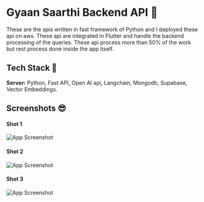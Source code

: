 
# Gyaan Saarthi Backend API 🥸

These are the apis written in fast framework of Python and I deployed these api on aws. These api are integrated in Flutter and handle the backend processing of the queries. These api process more than 50% of the work but rest process done inside the app itself.



## Tech Stack 🤖

**Server:** Python, Fast API, Open AI api, Langchain, Mongodb, Supabase, Vector Embeddings.


## Screenshots 😎

#### Shot 1

![App Screenshot](https://github.com/rajkulx/gyaansaarthi-api/assets/42493387/66476e51-7a5b-4ad7-9f51-c9e4b9d55c27)

#### Shot 2

![App Screenshot](https://github.com/rajkulx/gyaansaarthi-api/assets/42493387/a285f189-1806-453e-acf7-8870cfddb397)


#### Shot 3

![App Screenshot](https://github.com/rajkulx/gyaansaarthi-api/assets/42493387/349ad4e3-cd21-47ae-9635-4dbe63c83606)

